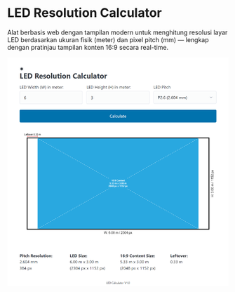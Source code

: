 # LED Resolution Calculator

Alat berbasis web dengan tampilan modern untuk menghitung resolusi layar LED berdasarkan ukuran fisik (meter) dan pixel pitch (mm) — lengkap dengan pratinjau tampilan konten 16:9 secara real-time.

![Example](screenshot.png)
